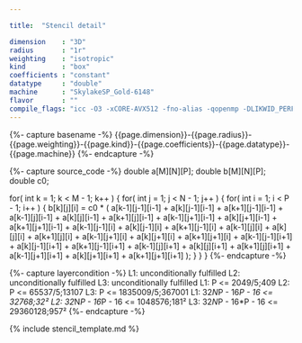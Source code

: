 ```yaml
---

title:  "Stencil detail"

dimension    : "3D"
radius       : "1r"
weighting    : "isotropic"
kind         : "box"
coefficients : "constant"
datatype     : "double"
machine      : "SkylakeSP_Gold-6148"
flavor       : ""
compile_flags: "icc -O3 -xCORE-AVX512 -fno-alias -qopenmp -DLIKWID_PERFMON -I/mnt/opt/likwid-4.3.2/include -L/mnt/opt/likwid-4.3.2/lib -I./stempel/stempel/headers/ ./stempel/headers/timing.c ./stempel/headers/dummy.c solar_compilable.c -o stencil -llikwid"
---
```


{%- capture basename -%}
{{page.dimension}}-{{page.radius}}-{{page.weighting}}-{{page.kind}}-{{page.coefficients}}-{{page.datatype}}-{{page.machine}}
{%- endcapture -%}

{%- capture source_code -%}
double a[M][N][P];
double b[M][N][P];
double c0;

for( int k = 1; k < M - 1; k++ ) {
  for( int j = 1; j < N - 1; j++ ) {
    for( int i = 1; i < P - 1; i++ ) {
      b[k][j][i] = c0 *
        ( a[k-1][j-1][i-1] + a[k][j-1][i-1]   + a[k+1][j-1][i-1]
        + a[k-1][j][i-1]   + a[k][j][i-1]     + a[k+1][j][i-1]
        + a[k-1][j+1][i-1] + a[k][j+1][i-1]   + a[k+1][j+1][i-1]
        + a[k-1][j-1][i]   + a[k][j-1][i]     + a[k+1][j-1][i]
        + a[k-1][j][i]     + a[k][j][i]       + a[k+1][j][i]
        + a[k-1][j+1][i]   + a[k][j+1][i]     + a[k+1][j+1][i]
        + a[k-1][j-1][i+1] + a[k][j-1][i+1]   + a[k+1][j-1][i+1]
        + a[k-1][j][i+1]   + a[k][j][i+1]     + a[k+1][j][i+1]
        + a[k-1][j+1][i+1] + a[k][j+1][i+1]   + a[k+1][j+1][i+1] );
    }
  }
}
{%- endcapture -%}

{%- capture layercondition -%}
L1: unconditionally fulfilled
L2: unconditionally fulfilled
L3: unconditionally fulfilled
L1: P <= 2049/5;409
L2: P <= 65537/5;13107
L3: P <= 1835009/5;367001
L1: 32*N*P - 16*P - 16 <= 32768;32²
L2: 32*N*P - 16*P - 16 <= 1048576;181²
L3: 32*N*P - 16*P - 16 <= 29360128;957²
{%- endcapture -%}

{% include stencil_template.md %}

